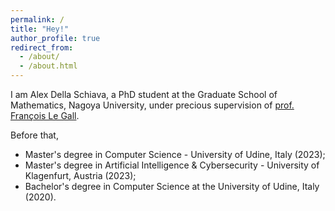 ```yaml
---
permalink: /
title: "Hey!"
author_profile: true
redirect_from: 
  - /about/
  - /about.html
---
```


I am Alex Della Schiava, a PhD student at the Graduate School of Mathematics, Nagoya University, under precious supervision of [prof. François Le Gall](https://www.francoislegall.com/).

Before that,
- Master's degree in Computer Science - University of Udine, Italy (2023);
- Master's degree in Artificial Intelligence & Cybersecurity - University of Klagenfurt, Austria (2023);
- Bachelor's degree in Computer Science at the University of Udine, Italy (2020).
